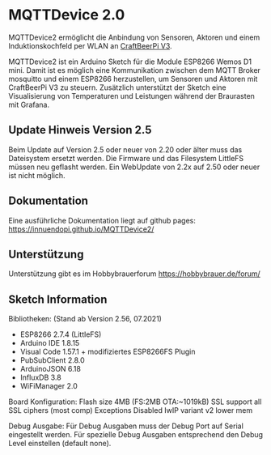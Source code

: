 # MQTTDevice 2.0

MQTTDevice2 ermöglicht die Anbindung von Sensoren, Aktoren und einem Induktionskochfeld per WLAN an [CraftBeerPi V3](https://github.com/Manuel83/craftbeerpi3).

MQTTDevice2 ist ein Arduino Sketch für die Module ESP8266 Wemos D1 mini. Damit ist es möglich eine Kommunikation zwischen dem MQTT Broker mosquitto und einem ESP8266 herzustellen, um Sensoren und Aktoren mit CraftBeerPi V3 zu steuern. Zusätzlich unterstützt der Sketch eine Visualisierung von Temperaturen und Leistungen während der Braurasten mit Grafana.

## Update Hinweis Version 2.5

Beim Update auf Version 2.5 oder neuer von 2.20 oder älter muss das Dateisystem ersetzt werden.
Die Firmware und das Filesystem LittleFS müssen neu geflasht werden. Ein WebUpdate von 2.2x auf 2.50 oder neuer ist nicht möglich.

## Dokumentation

Eine ausführliche Dokumentation liegt auf github pages: <https://innuendopi.github.io/MQTTDevice2/>

## Unterstützung

Unterstützung gibt es im Hobbybrauerforum <https://hobbybrauer.de/forum/>

## Sketch Information

Bibliotheken: (Stand ab Version 2.56, 07.2021)

- ESP8266 2.7.4 (LittleFS)
- Arduino IDE 1.8.15
- Visual Code 1.57.1 + modifiziertes ESP8266FS Plugin
- PubSubClient 2.8.0
- ArduinoJSON 6.18
- InfluxDB 3.8
- WiFiManager 2.0

Board Konfiguration:
Flash size 4MB (FS:2MB OTA:~1019kB)
SSL support all SSL ciphers (most comp)
Exceptions Disabled
IwIP variant v2 lower mem

Debug Ausgabe:
Für Debug Ausgaben muss der Debug Port auf Serial eingestellt werden. Für spezielle Debug Ausgaben entsprechend den Debug Level einstellen (default none).
